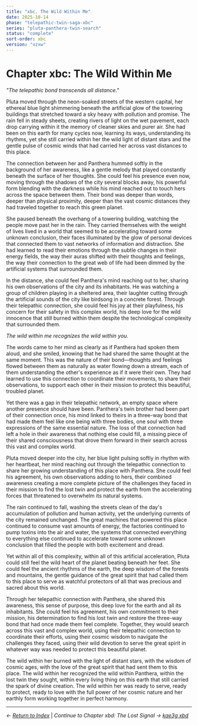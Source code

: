 ```yaml
---
title: "xbc. The Wild Within Me"
date: 2025-10-14
phase: "telepathic-twin-saga-xbc"
series: "pluta-panthera-twin-search"
status: "complete"
sort-order: xbc
version: "vzxw"
---
```


# Chapter xbc: The Wild Within Me

*"The telepathic bond transcends all distance."*

Pluta moved through the neon-soaked streets of the western capital, her ethereal blue light shimmering beneath the artificial glow of the towering buildings that stretched toward a sky heavy with pollution and promise. The rain fell in steady sheets, creating rivers of light on the wet pavement, each drop carrying within it the memory of cleaner skies and purer air. She had been on this earth for many cycles now, learning its ways, understanding its rhythms, yet she still carried within her the wild light of distant stars and the gentle pulse of cosmic winds that had carried her across vast distances to this place.

The connection between her and Panthera hummed softly in the background of her awareness, like a gentle melody that played constantly beneath the surface of her thoughts. She could feel his presence even now, moving through the shadows of the city several blocks away, his powerful form blending with the darkness while his mind reached out to touch hers across the space between them. Their bond was deeper than words, deeper than physical proximity, deeper than the vast cosmic distances they had traveled together to reach this green planet.

She paused beneath the overhang of a towering building, watching the people move past her in the rain. They carried themselves with the weight of lives lived in a world that seemed to be accelerating toward some unknown conclusion, their faces illuminated by the glow of personal devices that connected them to vast networks of information and distraction. She had learned to read their emotions through the subtle changes in their energy fields, the way their auras shifted with their thoughts and feelings, the way their connection to the great web of life had been dimmed by the artificial systems that surrounded them.

In the distance, she could feel Panthera's mind reaching out to her, sharing his own observations of the city and its inhabitants. He was watching a group of children playing in a sheltered area, their laughter cutting through the artificial sounds of the city like birdsong in a concrete forest. Through their telepathic connection, she could feel his joy at their playfulness, his concern for their safety in this complex world, his deep love for the wild innocence that still burned within them despite the technological complexity that surrounded them.

*The wild within me recognizes the wild within you.*

The words came to her mind as clearly as if Panthera had spoken them aloud, and she smiled, knowing that he had shared the same thought at the same moment. This was the nature of their bond—thoughts and feelings flowed between them as naturally as water flowing down a stream, each of them understanding the other's experience as if it were their own. They had learned to use this connection to coordinate their movements, to share their observations, to support each other in their mission to protect this beautiful, troubled planet.

Yet there was a gap in their telepathic network, an empty space where another presence should have been. Panthera's twin brother had been part of their connection once, his mind linked to theirs in a three-way bond that had made them feel like one being with three bodies, one soul with three expressions of the same essential nature. The loss of that connection had left a hole in their awareness that nothing else could fill, a missing piece of their shared consciousness that drove them forward in their search across this vast and complex world.

Pluta moved deeper into the city, her blue light pulsing softly in rhythm with her heartbeat, her mind reaching out through the telepathic connection to share her growing understanding of this place with Panthera. She could feel his agreement, his own observations adding to hers, their combined awareness creating a more complete picture of the challenges they faced in their mission to find the lost twin and protect the earth from the accelerating forces that threatened to overwhelm its natural systems.

The rain continued to fall, washing the streets clean of the day's accumulation of pollution and human activity, yet the underlying currents of the city remained unchanged. The great machines that powered this place continued to consume vast amounts of energy, the factories continued to pump toxins into the air and water, the systems that connected everything to everything else continued to accelerate toward some unknown conclusion that filled the people with both excitement and dread.

Yet within all of this complexity, within all of this artificial acceleration, Pluta could still feel the wild heart of the planet beating beneath her feet. She could feel the ancient rhythms of the earth, the deep wisdom of the forests and mountains, the gentle guidance of the great spirit that had called them to this place to serve as watchful protectors of all that was precious and sacred about this world.

Through her telepathic connection with Panthera, she shared this awareness, this sense of purpose, this deep love for the earth and all its inhabitants. She could feel his agreement, his own commitment to their mission, his determination to find his lost twin and restore the three-way bond that had once made them feel complete. Together, they would search across this vast and complex world, using their telepathic connection to coordinate their efforts, using their cosmic wisdom to navigate the challenges they faced, using their wild devotion to serve the great spirit in whatever way was needed to protect this beautiful planet.

The wild within her burned with the light of distant stars, with the wisdom of cosmic ages, with the love of the great spirit that had sent them to this place. The wild within her recognized the wild within Panthera, within the lost twin they sought, within every living thing on this earth that still carried the spark of divine creation. The wild within her was ready to serve, ready to protect, ready to love with the full power of her cosmic nature and her earthly form working together in perfect harmony.

---

*← [Return to Index](/12025-10/)* | *Continue to Chapter xbd: The Lost Signal → [kae3g xbd](/12025-10/xbd-the-lost-signal-vzxw.html)*
